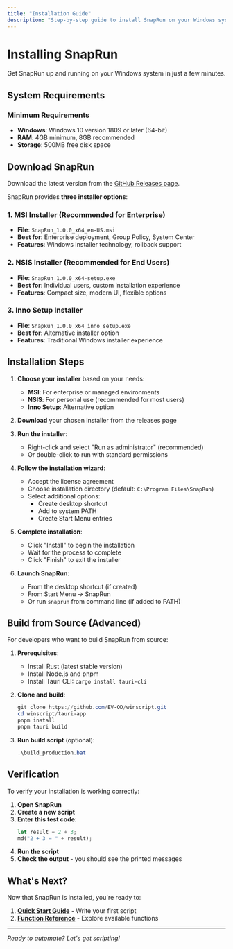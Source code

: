 ```yaml
---
title: "Installation Guide"
description: "Step-by-step guide to install SnapRun on your Windows system"
---
```


# Installing SnapRun

Get SnapRun up and running on your Windows system in just a few minutes.

## System Requirements

### Minimum Requirements
- **Windows**: Windows 10 version 1809 or later (64-bit)
- **RAM**: 4GB minimum, 8GB recommended
- **Storage**: 500MB free disk space


## Download SnapRun

Download the latest version from the [GitHub Releases page](https://github.com/EV-OD/winscript/releases).

SnapRun provides **three installer options**:

### 1. **MSI Installer** (Recommended for Enterprise)
- **File**: `SnapRun_1.0.0_x64_en-US.msi` 
- **Best for**: Enterprise deployment, Group Policy, System Center
- **Features**: Windows Installer technology, rollback support

### 2. **NSIS Installer** (Recommended for End Users)
- **File**: `SnapRun_1.0.0_x64-setup.exe`
- **Best for**: Individual users, custom installation experience
- **Features**: Compact size, modern UI, flexible options

### 3. **Inno Setup Installer**
- **File**: `SnapRun_1.0.0_x64_inno_setup.exe`
- **Best for**: Alternative installer option
- **Features**: Traditional Windows installer experience

## Installation Steps

1. **Choose your installer** based on your needs:
   - **MSI**: For enterprise or managed environments
   - **NSIS**: For personal use (recommended for most users)  
   - **Inno Setup**: Alternative option

2. **Download** your chosen installer from the releases page

3. **Run the installer**:
   - Right-click and select "Run as administrator" (recommended)
   - Or double-click to run with standard permissions

4. **Follow the installation wizard**:
   - Accept the license agreement
   - Choose installation directory (default: `C:\Program Files\SnapRun`)
   - Select additional options:
     - Create desktop shortcut
     - Add to system PATH
     - Create Start Menu entries

5. **Complete installation**:
   - Click "Install" to begin the installation
   - Wait for the process to complete
   - Click "Finish" to exit the installer

6. **Launch SnapRun**:
   - From the desktop shortcut (if created)
   - From Start Menu → SnapRun
   - Or run `snaprun` from command line (if added to PATH)

## Build from Source (Advanced)

For developers who want to build SnapRun from source:

1. **Prerequisites**:
   - Install Rust (latest stable version)
   - Install Node.js and pnpm
   - Install Tauri CLI: `cargo install tauri-cli`

2. **Clone and build**:
   ```powershell
   git clone https://github.com/EV-OD/winscript.git
   cd winscript/tauri-app
   pnpm install
   pnpm tauri build
   ```

3. **Run build script** (optional):
   ```powershell
   .\build_production.bat
   ```

## Verification

To verify your installation is working correctly:

1. **Open SnapRun**
2. **Create a new script**
3. **Enter this test code**:
   ```rust
   let result = 2 + 3;
   md("2 + 3 = " + result);
   ```
4. **Run the script**
5. **Check the output** - you should see the printed messages

## What's Next?

Now that SnapRun is installed, you're ready to:

1. **[Quick Start Guide](/getting-started/quick-start)** - Write your first script
2. **[Function Reference](/ui-functions/ask_input)** - Explore available functions
---

*Ready to automate? Let's get scripting!*


